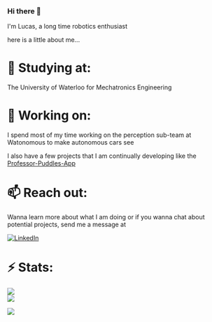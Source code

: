 ### Hi there 👋

I'm Lucas, a long time robotics enthusiast

here is a little about me...

# 🌱 Studying at:
The University of Waterloo for Mechatronics Engineering

# 🔭 Working on:
I spend most of my time working on the perception sub-team at Watonomous to make autonomous cars see

I also have a few projects that I am continually developing like the [Professor-Puddles-App](https://github.com/lucasreljic/Professor-Puddles-App)

# 📫 Reach out:
Wanna learn more about what I am doing or if you wanna chat about potential projects, send me a message at 

[![LinkedIn](https://img.shields.io/badge/LinkedIn-%230077B5.svg?logo=linkedin&logoColor=white)](https://linkedin.com/in/lucas-reljic) 

# ⚡ Stats:
![](https://github-readme-streak-stats.herokuapp.com/?user=lucasreljic&theme=dark&hide_border=false)<br/>
![](https://github-readme-stats.vercel.app/api/top-langs/?username=lucasreljic&theme=dark&hide_border=false&include_all_commits=false&count_private=true&layout=compact)

[![](https://visitcount.itsvg.in/api?id=lucasreljic&label=Profile%20Views&icon=6&pretty=false)](https://visitcount.itsvg.in)

<!--
**lucasreljic/lucasreljic** is a ✨ _special_ ✨ repository because its `README.md` (this file) appears on your GitHub profile.

Here are some ideas to get you started:

- 🔭 I’m currently working on ...
- 🌱 I’m currently learning ...
- 👯 I’m looking to collaborate on ...
- 🤔 I’m looking for help with ...
- 💬 Ask me about ...
- 📫 How to reach me: ...
- 😄 Pronouns: ...
- ⚡ Fun fact: ...
-->
